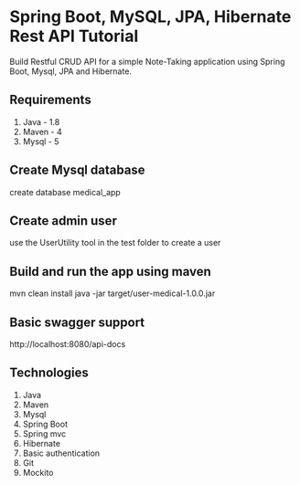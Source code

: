 # Spring Boot, MySQL, JPA, Hibernate Rest API Tutorial

Build Restful CRUD API for a simple Note-Taking application using Spring Boot, Mysql, JPA and Hibernate.

## Requirements

1. Java - 1.8
2. Maven - 4
3. Mysql - 5

## Create Mysql database

create database medical_app

## Create admin user

use the UserUtility tool in the test folder to create a user

## Build and run the app using maven

mvn clean install
java -jar target/user-medical-1.0.0.jar

## Basic swagger support

http://localhost:8080/api-docs

## Technologies

1. Java 
2. Maven 
3. Mysql 
4. Spring Boot
5. Spring mvc
6. Hibernate
7. Basic authentication
8. Git
9. Mockito


